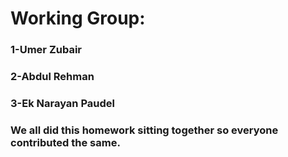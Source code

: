# Working Group:
### 1-Umer Zubair
### 2-Abdul Rehman
### 3-Ek Narayan Paudel

### We all did this homework sitting together so everyone contributed the same.

